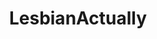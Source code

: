 ---
title: LesbianActually
crosslinks:
- polyamory
- childfree
- FemmeThoughts
- autotldr
- BPD
- malefashionadvice
- AsABlackMan
- piercing
- nothingeverhappens
- AskFeminists
- FULLCOMMUNISM
- BDSMcommunity
- gifs
- ThailandNews
- RightwingLGBT
- ShitRedditSays
---